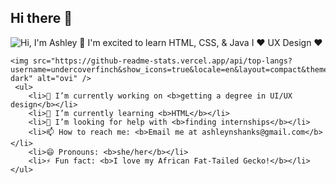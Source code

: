 ## Hi there 👋

<!--
**undercoverfinch/undercoverfinch** is a ✨ _special_ ✨ repository because its `README.md` (this file) appears on your GitHub profile.

Here are some ideas to get you started:

- 🔭 I’m currently working on ...
- 🌱 I’m currently learning ...
- 👯 I’m looking to collaborate on ...
- 🤔 I’m looking for help with ...
- 💬 Ask me about ...
- 📫 How to reach me: ...
- 😄 Pronouns: ...
- ⚡ Fun fact: ...
-->
<!DOCTYPE html>
<head>
<meta charset="utf-8">
        <meta name="description" content="Profile page for ashley!">
        <meta name="author" content="Ashley Shanks">
</head>
<body>
        <img src="https://github.com/matyo91/matyo91/raw/main/assets/github.gif" alt="Hi, I'm Ashley 👋 I'm excited to learn HTML, CSS, & Java I ❤️ UX Design ❤️">

    <img src="https://github-readme-stats.vercel.app/api/top-langs?username=undercoverfinch&show_icons=true&locale=en&layout=compact&theme=chartreuse-dark" alt="ovi" />
     <ul>
        <li>🔭 I’m currently working on <b>getting a degree in UI/UX design</b></li>
        <li>🌱 I’m currently learning <b>HTML</b></li>
        <li>🤔 I’m looking for help with <b>finding internships</b></li>
        <li>📫 How to reach me: <b>Email me at ashleynshanks@gmail.com</b></li>
        <li>😄 Pronouns: <b>she/her</b></li>
        <li>⚡ Fun fact: <b>I love my African Fat-Tailed Gecko!</b></li>
    </ul>
</html>
